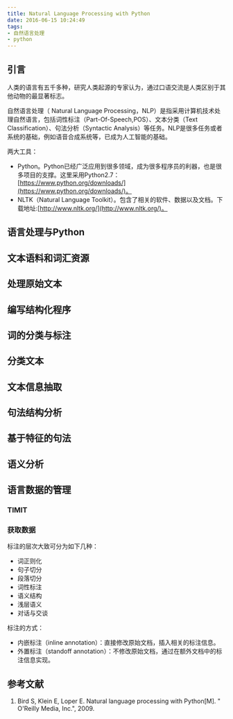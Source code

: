 ```yaml
---
title: Natural Language Processing with Python
date: 2016-06-15 10:24:49
tags:
- 自然语言处理
- python
---
```


## 引言
人类的语言有五千多种，研究人类起源的专家认为，通过口语交流是人类区别于其他动物的最显著标志。

自然语言处理（ Natural Language Processing，NLP）是指采用计算机技术处理自然语言，包括词性标注（Part-Of-Speech,POS）、文本分类（Text Classification）、句法分析（Syntactic Analysis）等任务。NLP是很多任务或者系统的基础，例如语音合成系统等，已成为人工智能的基础。

两大工具：
- Python。Python已经广泛应用到很多领域，成为很多程序员的利器，也是很多项目的支撑。这里采用Python2.7：[https://www.python.org/downloads/](https://www.python.org/downloads/)。
- NLTK（Natural Language Toolkit）。包含了相关的软件、数据以及文档。下载地址:[http://www.nltk.org/](http://www.nltk.org/)。


## 语言处理与Python

## 文本语料和词汇资源

## 处理原始文本

## 编写结构化程序

## 词的分类与标注

## 分类文本

## 文本信息抽取

## 句法结构分析

## 基于特征的句法

## 语义分析

## 语言数据的管理
### TIMIT

### 获取数据
标注的层次大致可分为如下几种：
- 词正则化
- 句子切分
- 段落切分
- 词性标注
- 语义结构
- 浅层语义
- 对话与交谈


标注的方式：
- 内嵌标注（inline annotation）：直接修改原始文档，插入相关的标注信息。
- 外置标注（standoff annotation）：不修改原始文档，通过在额外文档中的标注信息实现。




## 参考文献
1. Bird S, Klein E, Loper E. Natural language processing with Python[M]. " O'Reilly Media, Inc.", 2009.